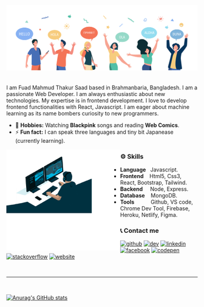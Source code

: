 ![](https://github.com/ThakurSaad/ThakurSaad/blob/main/github-banner.png)
<br/>
<br/>
<br/>
I am Fuad Mahmud Thakur Saad based in Brahmanbaria, Bangladesh. I am a passionate Web Developer. I am always enthusiastic about new technologies. My expertise is in frontend development. I love to develop frontend functionalities with React, Javascript. I am eager about machine learning as its name bombers curiosity to new programmers.
<br>
- 🖤 **Hobbies:**   Watching **Blackpink**  songs and reading **Web Comics**. 
- ⚡ **Fun fact:**  I can speak three languages and tiny bit Japanease (currently learning).

<img align="left" width="300" src="https://github.com/ThakurSaad/ThakurSaad/blob/main/coder.gif">

### ⚙ Skills 
- **Language** &nbsp; Javascript.
- **Frontend** &nbsp;&nbsp; Html5, Css3, React, Bootstrap, Tailwind.
- **Backend** &nbsp;&nbsp;&nbsp;  Node, Express.
- **Database** &nbsp;&nbsp; MongoDB.
- **Tools** &nbsp;&nbsp;&nbsp;&nbsp;&nbsp;&nbsp;&nbsp;&nbsp;&nbsp;  Github, VS code, Chrome Dev Tool, Firebase, Heroku, Netlify, Figma.

### 📞 Contact me
[<img src='https://cdn.jsdelivr.net/npm/simple-icons@3.0.1/icons/github.svg' alt='github' height='40'>](https://github.com/ThakurSaad)  [<img src='https://cdn.jsdelivr.net/npm/simple-icons@3.0.1/icons/dev-dot-to.svg' alt='dev' height='40'>](https://dev.to/thakursaad)  [<img src='https://cdn.jsdelivr.net/npm/simple-icons@3.0.1/icons/linkedin.svg' alt='linkedin' height='40'>](https://www.linkedin.com/in/thakur-saad//)  [<img src='https://cdn.jsdelivr.net/npm/simple-icons@3.0.1/icons/facebook.svg' alt='facebook' height='40'>](https://www.facebook.com/Shadow.Monarch.Saad/)  [<img src='https://cdn.jsdelivr.net/npm/simple-icons@3.0.1/icons/codepen.svg' alt='codepen' height='40'>](https://codepen.io/thakursaad)  [<img src='https://cdn.jsdelivr.net/npm/simple-icons@3.0.1/icons/stackoverflow.svg' alt='stackoverflow' height='40'>](https://stackoverflow.com/users/17325120/thakur-saad)   [<img src='https://cdn.jsdelivr.net/npm/simple-icons@3.0.1/icons/icloud.svg' alt='website' height='40'>](https://portfolio-d9488.web.app/)  

<br/>
<hr/>
<br/>

[![Anurag's GitHub stats](https://github-readme-stats.vercel.app/api?username=ThakurSaad)](https://github.com/anuraghazra/github-readme-stats)

<!--
**ThakurSaad/ThakurSaad** is a ✨ _special_ ✨ repository because its `README.md` (this file) appears on your GitHub profile.

Here are some ideas to get you started:

- 🔭 I’m currently working on ...
- 🌱 I’m currently learning ...
- 👯 I’m looking to collaborate on ...
- 🤔 I’m looking for help with ...
- 💬 Ask me about ...
- 📫 How to reach me: ...
- 😄 Pronouns: ...
- ⚡ Fun fact: ...
-->
